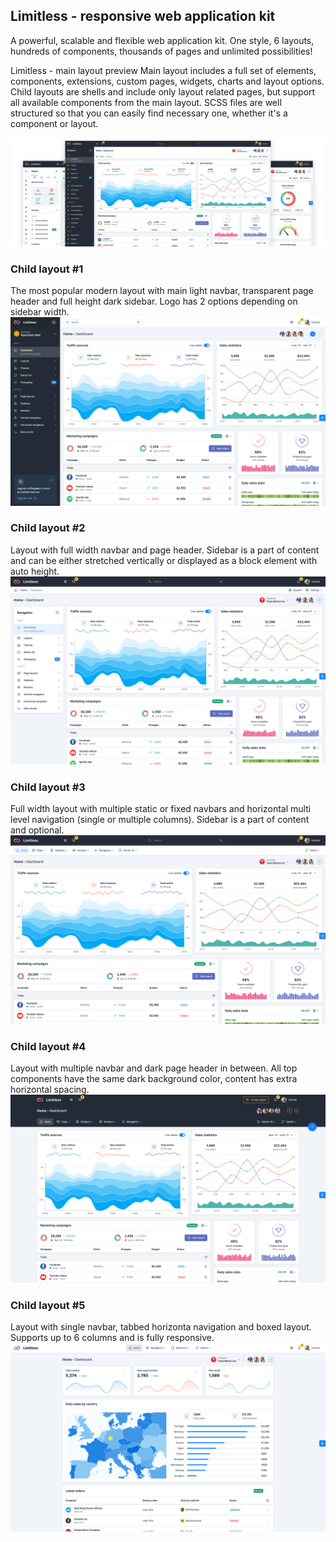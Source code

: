## Limitless - responsive web application kit
A powerful, scalable and flexible web application kit. One style, 6 layouts, hundreds of components, thousands of pages and unlimited possibilities!

Limitless - main layout preview
Main layout includes a full set of elements, components, extensions, custom pages, widgets, charts and layout options. Child layouts are shells and include only layout related pages, but support all available components from the main layout. SCSS files are well structured so that you can easily find necessary one, whether it's a component or layout.

![alt text](https://github.com/SXNhcXVl/limitless/blob/main/layout_main.png?raw=true)
### Child layout #1
The most popular modern layout with main light navbar, transparent page header and full height dark sidebar. Logo has 2 options depending on sidebar width.
![alt text](https://github.com/SXNhcXVl/limitless/blob/main/layout_2.png?raw=true)
### Child layout #2
Layout with full width navbar and page header. Sidebar is a part of content and can be either stretched vertically or displayed as a block element with auto height.
![alt text](https://github.com/SXNhcXVl/limitless/blob/main/layout_3.png?raw=true)
### Child layout #3
Full width layout with multiple static or fixed navbars and horizontal multi level navigation (single or multiple columns). Sidebar is a part of content and optional.
![alt text](https://github.com/SXNhcXVl/limitless/blob/main/layout_4.png?raw=true)
### Child layout #4
Layout with multiple navbar and dark page header in between. All top components have the same dark background color, content has extra horizontal spacing.
![alt text](https://github.com/SXNhcXVl/limitless/blob/main/layout_5.png?raw=true)
### Child layout #5
Layout with single navbar, tabbed horizonta navigation and boxed layout. Supports up to 6 columns and is fully responsive.
![alt text](https://github.com/SXNhcXVl/limitless/blob/main/layout_6.png?raw=true)
